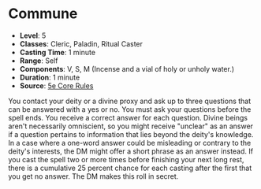 # Commune

- **Level**: 5
- **Classes**: Cleric, Paladin, Ritual Caster
- **Casting Time**: 1 minute
- **Range**: Self
- **Components**: V, S, M (Incense and a vial of holy or unholy water.)
- **Duration**: 1 minute
- **Source**: [5e Core Rules](http://dnd.wizards.com/articles/features/systems-reference-document-srd)

You contact your deity or a divine proxy and ask up to three questions that can be answered with a yes or no. You must ask your questions before the spell ends. You receive a correct answer for each question. Divine beings aren't necessarily omniscient, so you might receive "unclear" as an answer if a question pertains to information that lies beyond the deity's knowledge. In a case where a one-word answer could be misleading or contrary to the deity's interests, the DM might offer a short phrase as an answer instead. If you cast the spell two or more times before finishing your next long rest, there is a cumulative 25 percent chance for each casting after the first that you get no answer. The DM makes this roll in secret.

